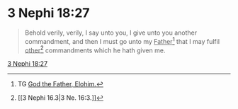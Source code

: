 # 3 Nephi 18:27

> Behold verily, verily, I say unto you, I give unto you another commandment, and then I must go unto my <u>Father</u>[^a] that I may fulfil <u>other</u>[^b] commandments which he hath given me.

[3 Nephi 18:27](https://www.churchofjesuschrist.org/study/scriptures/bofm/3-ne/18?lang=eng&id=p27#p27)


[^a]: TG [God the Father, Elohim.](https://www.churchofjesuschrist.org/study/scriptures/tg/god-the-father-elohim?lang=eng)
[^b]: [[3 Nephi 16.3|3 Ne. 16:3.]]
